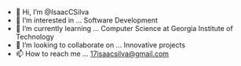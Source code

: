 - 👋 Hi, I’m @IsaacCSilva
- 👀 I’m interested in ... Software Development
- 🌱 I’m currently learning ... Computer Science at Georgia Institute of Technology
- 💞️ I’m looking to collaborate on ... Innovative projects
- 📫 How to reach me ... 17isaacsilva@gmail.com

<!---
IsaacCSilva/IsaacCSilva is a ✨ special ✨ repository because its `README.md` (this file) appears on your GitHub profile.
You can click the Preview link to take a look at your changes.
--->

